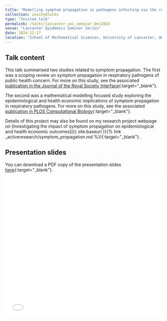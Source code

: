 ```yaml
---
title: "Modelling symptom propagation in pathogens infecting via the respiratory tract"
collection: invitedtalks
type: "Invited talk"
permalink: /talks/lancaster_uni_seminar_Dec2024
venue: "Lancaster Epidemics Seminar Series"
date: 2024-12-17
location: "School of Mathematical Sciences, University of Lancaster, UK"
---
```


## Talk content
This talk summarised two studies related to symptom propagation. The first was a scoping review on symptom propagation in respiratory pathogens of public health concern. For more on this study, see the associated [publication in the Journal of the Royal Society Interface](https://doi.org/10.1098/rsif.2024.0009){:target="_blank"}.

The second was a mathematical modelling focused study exploring the epidemiological and health economic implications of symptom propagation in respiratory pathogens. For more on this study, see the associated [publication in PLOS Computational Biology](https://doi.org/10.1371/journal.pcbi.1012096){:target="_blank"}.

Details of this project may also be found on my research project webpage on [Investigating the impact of symptom propagation on epidemiological and health economic outcomes]({{ site.baseurl }}{% link _activeresearch/symptom_propagation.md %}){:target="_blank"}.

<!-- <figure>
  <img src="/images/TalkImages/UniOfOxford_MathBioEcologySeminar_May2024_TalkPhoto.jpeg" alt="Presenting photo"/>
</figure> -->

## Presentation slides
You can download a PDF copy of the presentation slides [here](/files/TalkSlides/2024-12-17-Hill_Lancaster_seminar.pdf){:target="_blank"}.
<iframe src="/files/TalkSlides/2024-12-17-Hill_Lancaster_seminar.pdf" width="100%" height="450" frameborder="no" border="0" marginwidth="0" marginheight="0"></iframe>
